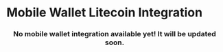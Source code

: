 # Mobile Wallet Litecoin Integration

<h3 align="center">
  No mobile wallet integration available yet! It will be updated soon.
</h3>